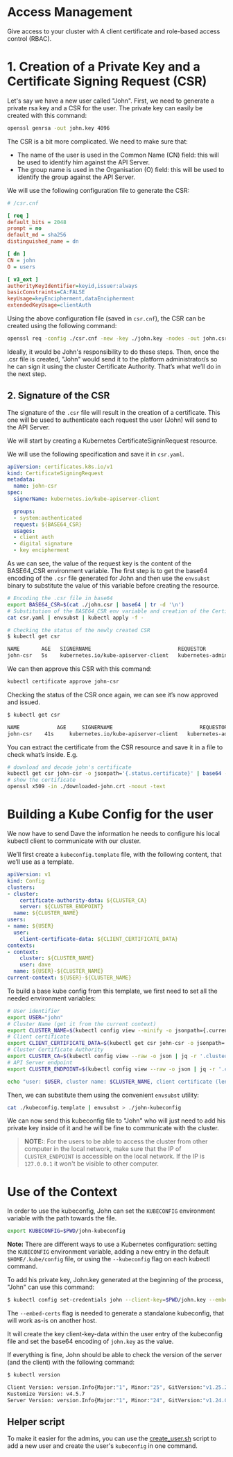 # Access Management

Give access to your cluster with A client certificate and role-based access control (RBAC).

# 1. Creation of a Private Key and a Certificate Signing Request (CSR)

Let's say we have a new user called "John". First, we need to generate a private rsa
key and a CSR for the user. The private key can easily be created with this command:

```bash
openssl genrsa -out john.key 4096
```

The CSR is a bit more complicated. We need to make sure that:

- The name of the user is used in the Common Name (CN) field: this will be used to identify him against the API Server.
- The group name is used in the Organisation (O) field: this will be used to identify the group against the API Server.

We will use the following configuration file to generate the CSR:

```ini
# /csr.cnf

[ req ]
default_bits = 2048
prompt = no
default_md = sha256
distinguished_name = dn

[ dn ]
CN = john
O = users

[ v3_ext ]
authorityKeyIdentifier=keyid,issuer:always
basicConstraints=CA:FALSE
keyUsage=keyEncipherment,dataEncipherment
extendedKeyUsage=clientAuth
```

Using the above configuration file (saved in `csr.cnf`), the CSR can be created using the following command:

```bash
openssl req -config ./csr.cnf -new -key ./john.key -nodes -out john.csr
```

Ideally, it would be John's responsibility to do these steps. Then, once the .csr file
is created, "John" would send it to the platform administrator/s so he can sign it using the cluster
Certificate Authority. That’s what we’ll do in the next step.

## 2. Signature of the CSR

The signature of the `.csr` file will result in the creation of a certificate. This one
will be used to authenticate each request the user (John) will send to the API Server.

We will start by creating a Kubernetes CertificateSigninRequest resource.

We will use the following specification and save it in `csr.yaml`.

```yaml
apiVersion: certificates.k8s.io/v1
kind: CertificateSigningRequest
metadata:
  name: john-csr
spec:
  signerName: kubernetes.io/kube-apiserver-client

  groups:
  - system:authenticated
  request: ${BASE64_CSR}
  usages:
  - client auth
  - digital signature
  - key encipherment
```

As we can see, the value of the request key is the content of the BASE64_CSR environment variable.
The first step is to get the base64 encoding of the `.csr` file generated for John and
then use the `envsubst` binary to substitute the value of this variable before creating the resource.

```bash
# Encoding the .csr file in base64
export BASE64_CSR=$(cat ./john.csr | base64 | tr -d '\n')
# Substitution of the BASE64_CSR env variable and creation of the CertificateSigninRequest resource
cat csr.yaml | envsubst | kubectl apply -f -
```

```bash
# Checking the status of the newly created CSR
$ kubectl get csr

NAME       AGE   SIGNERNAME                            REQUESTOR          REQUESTEDDURATION   CONDITION
john-csr   5s    kubernetes.io/kube-apiserver-client   kubernetes-admin   <none>              Pending
```

We can then approve this CSR with this command:

```bash
kubectl certificate approve john-csr
```

Checking the status of the CSR once again, we can see it’s now approved and issued.

```bash
$ kubectl get csr

NAME            AGE     SIGNERNAME                            REQUESTOR            REQUESTEDDURATION   CONDITION
john-csr    41s     kubernetes.io/kube-apiserver-client   kubernetes-admin     <none>              Approved,Issued
```

You can extract the certificate from the CSR resource and save it in a file to check what’s inside. E.g.

```bash
# download and decode john's certificate
kubectl get csr john-csr -o jsonpath='{.status.certificate}' | base64 --decode > ./downloaded-john.crt
# show the certificate
openssl x509 -in ./downloaded-john.crt -noout -text
```

# Building a Kube Config for the user

We now have to send Dave the information he needs to configure his local kubectl client to communicate with our cluster.

We’ll first create a `kubeconfig.template` file, with the following content, that we’ll use as a template.

```yaml
apiVersion: v1
kind: Config
clusters:
- cluster:
    certificate-authority-data: ${CLUSTER_CA}
    server: ${CLUSTER_ENDPOINT}
  name: ${CLUSTER_NAME}
users:
- name: ${USER}
  user:
    client-certificate-data: ${CLIENT_CERTIFICATE_DATA}
contexts:
- context:
    cluster: ${CLUSTER_NAME}
    user: dave
  name: ${USER}-${CLUSTER_NAME}
current-context: ${USER}-${CLUSTER_NAME}
```

To build a base kube config from this template, we first need to set all the needed environment variables:

```bash
# User identifier
export USER="john"
# Cluster Name (get it from the current context)
export CLUSTER_NAME=$(kubectl config view --minify -o jsonpath={.current-context})
# Client certificate
export CLIENT_CERTIFICATE_DATA=$(kubectl get csr john-csr -o jsonpath='{.status.certificate}')
# Cluster Certificate Authority
export CLUSTER_CA=$(kubectl config view --raw -o json | jq -r '.clusters[] | select(.name == "'$(kubectl config current-context)'") | .cluster."certificate-authority-data"')
# API Server endpoint
export CLUSTER_ENDPOINT=$(kubectl config view --raw -o json | jq -r '.clusters[] | select(.name == "'$(kubectl config current-context)'") | .cluster."server"')

echo "user: $USER, cluster name: $CLUSTER_NAME, client certificate (length): ${#CLIENT_CERTIFICATE_DATA}, Cluster Certificate Authority (length): ${#CLUSTER_CA}, API Server endpoint: $CLUSTER_ENDPOINT"
```

Then, we can substitute them using the convenient `envsubst` utility:

```bash
cat ./kubeconfig.template | envsubst > ./john-kubeconfig
```

We can now send this kubeconfig file to "John" who will just need to add his private key inside of it and he will be fine to communicate with the cluster.

> **NOTE:**: For the users to be able to access the cluster from other computer in the local network, make sure that the IP of `CLUSTER_ENDPOINT` is accessible on the local network. If the IP is `127.0.0.1` it won't be visible to other computer.

# Use of the Context

In order to use the kubeconfig, John can set the `KUBECONFIG` environment variable with the path towards the file.

```bash
export KUBECONFIG=$PWD/john-kubeconfig
```

**Note:** There are different ways to use a Kubernetes configuration: setting the `KUBECONFIG` environment variable, adding a new entry in the default `$HOME/.kube/config` file, or using the `--kubeconfig` flag on each kubectl command.

To add his private key, John.key generated at the beginning of the process, "John" can use this command:

```bash
$ kubectl config set-credentials john --client-key=$PWD/john.key --embed-certs=true
```

The `--embed-certs` flag is needed to generate a standalone kubeconfig, that will work as-is on another host.

It will create the key client-key-data within the user entry of the kubeconfig file and set the base64 encoding of `john.key` as the value.

If everything is fine, John should be able to check the version of the server (and the client) with the following command:

```bash
$ kubectl version

Client Version: version.Info{Major:"1", Minor:"25", GitVersion:"v1.25.2", GitCommit:"5835544ca568b757a8ecae5c153f317e5736700e", GitTreeState:"clean", BuildDate:"2022-09-21T14:33:49Z", GoVersion:"go1.19.1", Compiler:"gc", Platform:"linux/amd64"}
Kustomize Version: v4.5.7
Server Version: version.Info{Major:"1", Minor:"24", GitVersion:"v1.24.0", GitCommit:"4ce5a8954017644c5420bae81d72b09b735c21f0", GitTreeState:"clean", BuildDate:"2022-05-25T22:55:08Z", GoVersion:"go1.18.1", Compiler:"gc", Platform:"linux/amd64"}
```

## Helper script

To make it easier for the admins, you can use the
[create_user.sh](../resources/access_management/create_user) script to add a new user
and create the user's `kubeconfig` in one command.
